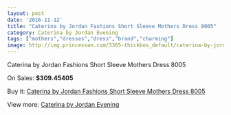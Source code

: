 ```yaml
---
layout: post
date: '2016-11-12'
title: "Caterina by Jordan Fashions Short Sleeve Mothers Dress 8005"
category: Caterina by Jordan Evening
tags: ["mothers","dresses","dress","brand","charming"]
image: http://img.princessan.com/3365-thickbox_default/caterina-by-jordan-fashions-short-sleeve-mothers-dress-8005.jpg
---
```

Caterina by Jordan Fashions Short Sleeve Mothers Dress 8005

On Sales: **$309.45405**
<a href="https://www.princessan.com/en/caterina-by-jordan-evening/1565-caterina-by-jordan-fashions-short-sleeve-mothers-dress-8005.html"><amp-img layout="responsive" width="600" height="600" src="//img.princessan.com/3365-thickbox_default/caterina-by-jordan-fashions-short-sleeve-mothers-dress-8005.jpg" alt="Caterina by Jordan Fashions Short Sleeve Mothers Dress 8005 0" /></a>
<a href="https://www.princessan.com/en/caterina-by-jordan-evening/1565-caterina-by-jordan-fashions-short-sleeve-mothers-dress-8005.html"><amp-img layout="responsive" width="600" height="600" src="//img.princessan.com/3366-thickbox_default/caterina-by-jordan-fashions-short-sleeve-mothers-dress-8005.jpg" alt="Caterina by Jordan Fashions Short Sleeve Mothers Dress 8005 1" /></a>

Buy it: [Caterina by Jordan Fashions Short Sleeve Mothers Dress 8005](https://www.princessan.com/en/caterina-by-jordan-evening/1565-caterina-by-jordan-fashions-short-sleeve-mothers-dress-8005.html "Caterina by Jordan Fashions Short Sleeve Mothers Dress 8005")

View more: [Caterina by Jordan Evening](https://www.princessan.com/en/14-caterina-by-jordan-evening "Caterina by Jordan Evening")